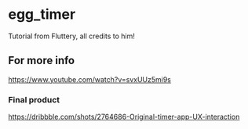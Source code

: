 # egg_timer

Tutorial from Fluttery, all credits to him!

## For more info

https://www.youtube.com/watch?v=svxUUz5mi9s

### Final product
https://dribbble.com/shots/2764686-Original-timer-app-UX-interaction

